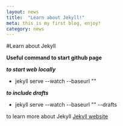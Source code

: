 ```yaml
---
layout: news
title:  "Learn about Jekyll!"
meta: this is my first blog, enjoy!
category: news
---
```


#Learn about Jekyll

**Useful command to start github page**

***to start web locally***

- jekyll serve --watch --baseurl ""  

***to include drafts***           

- jekyll serve --watch --baseurl "" --drafts   

to learn more about Jekyll [Jekyll website](https://learn-the-web.algonquindesign.ca/topics/jekyll/) 


